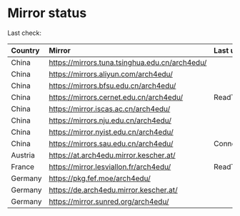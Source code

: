 <script src="./time.js"></script>
# Mirror status
Last check: <script type="text/javascript">localize(1748424438.7412977);</script>

|Country|Mirror|Last update|
|:------|:-----|:----------|
|China|https://mirrors.tuna.tsinghua.edu.cn/arch4edu/|<script type="text/javascript">localize(1748371937);</script>|
|China|https://mirrors.aliyun.com/arch4edu/|<script type="text/javascript">localize(1748414991);</script>|
|China|https://mirrors.bfsu.edu.cn/arch4edu/|<script type="text/javascript">localize(1748371937);</script>|
|China|https://mirrors.cernet.edu.cn/arch4edu/|ReadTimeout|
|China|https://mirror.iscas.ac.cn/arch4edu/|<script type="text/javascript">localize(1748371937);</script>|
|China|https://mirrors.nju.edu.cn/arch4edu/|<script type="text/javascript">localize(1748330158);</script>|
|China|https://mirror.nyist.edu.cn/arch4edu/|<script type="text/javascript">localize(1748371937);</script>|
|China|https://mirrors.sau.edu.cn/arch4edu/|ConnectionError|
|Austria|https://at.arch4edu.mirror.kescher.at/|<script type="text/javascript">localize(1748371937);</script>|
|France|https://mirror.lesviallon.fr/arch4edu/|ReadTimeout|
|Germany|https://pkg.fef.moe/arch4edu/|<script type="text/javascript">localize(1748371937);</script>|
|Germany|https://de.arch4edu.mirror.kescher.at/|<script type="text/javascript">localize(1748371937);</script>|
|Germany|https://mirror.sunred.org/arch4edu/|<script type="text/javascript">localize(1748371937);</script>|

<script src="./tablefilter/tablefilter.js"></script>
<script src="./table.js"></script>